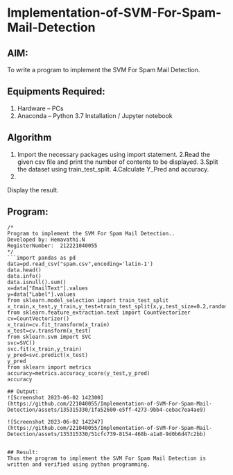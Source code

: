 # Implementation-of-SVM-For-Spam-Mail-Detection

## AIM:
To write a program to implement the SVM For Spam Mail Detection.

## Equipments Required:
1. Hardware – PCs
2. Anaconda – Python 3.7 Installation / Jupyter notebook

## Algorithm
1. Import the necessary packages using import statement.
2.Read the given csv file and print the number of contents to be displayed.
3.Split the dataset using train_test_split.
4.Calculate Y_Pred and accuracy.
5.
Display the result.

## Program:
```
/*
Program to implement the SVM For Spam Mail Detection..
Developed by: Hemavathi.N
RegisterNumber:  212221040055
*/
```import pandas as pd
data=pd.read_csv("spam.csv",encoding='latin-1')
data.head()
data.info()
data.isnull().sum()
x=data["EmailText"].values
y=data["Label"].values
from sklearn.model_selection import train_test_split 
x_train,x_test,y_train,y_test=train_test_split(x,y,test_size=0.2,random_state=0)
from sklearn.feature_extraction.text import CountVectorizer
cv=CountVectorizer()
x_train=cv.fit_transform(x_train)
x_test=cv.transform(x_test)
from sklearn.svm import SVC
svc=SVC()
svc.fit(x_train,y_train)
y_pred=svc.predict(x_test)
y_pred
from sklearn import metrics
accuracy=metrics.accuracy_score(y_test,y_pred)
accuracy

## Output:
![Screenshot 2023-06-02 142300](https://github.com/221040055/Implementation-of-SVM-For-Spam-Mail-Detection/assets/135315330/1fa52600-e5ff-4273-9bb4-cebac7ea4ae9)

![Screenshot 2023-06-02 142247](https://github.com/221040055/Implementation-of-SVM-For-Spam-Mail-Detection/assets/135315330/51cfc739-8154-468b-a1a8-9d0b6d47c2bb)


## Result:
Thus the program to implement the SVM For Spam Mail Detection is written and verified using python programming.
